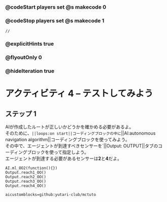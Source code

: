 ### @codeStart players set @s makecode 0
### @codeStop players set @s makecode 1

```template
//
```

### @explicitHints true
### @flyoutOnly 0
### @hideIteration true 

# アクティビティ 4 – テストしてみよう

## ステップ 1
AIが作成したルートが正しいかどうかを確かめる必要があるよ。<br>
そのために、`||loops:on start||コーディングブロックの中に`||AI:autonomous navigation algorithm||コーディングブロックを使ってみよう。<br>
その中で、エージェントが到達すべきセンサーを`||Output: OUTPUT||タブのコーディングブロックを使って指定しよう。<br>
エージェントが到達する必要があるセンサーは**2**と**4**だよ。 

```ghost
AI.ml_OO2(function(){})
Output.reach1_OO()
Output.reach2_OO()
Output.reach3_OO()
Output.reach4_OO()
```

```package
aicustomblocks=github:yutari-club/mctuto
```
